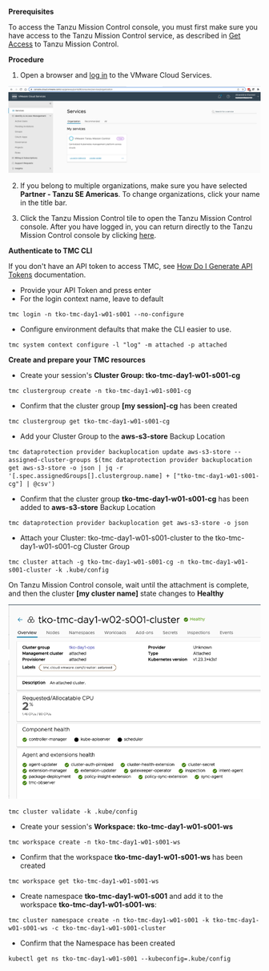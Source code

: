 **Prerequisites**

To access the Tanzu Mission Control console, you must first make sure you have access to the Tanzu Mission Control service, 
as described in 
[Get Access](https://docs.vmware.com/en/VMware-Tanzu-Mission-Control/services/tanzumc-getstart/GUID-5EE71386-4279-4A31-974B-648BA3A9AEEC.html#GUID-5EE71386-4279-4A31-974B-648BA3A9AEEC)
to Tanzu Mission Control.


**Procedure**

1. Open a browser and 
[log in](https://console.cloud.vmware.com)
to the VMware Cloud Services.


![](images/vmw-cloud-console-1.png)


2. If you belong to multiple organizations, make sure you have selected **Partner - Tanzu SE Americas**. To change organizations, click your name in the title bar.

3. Click the Tanzu Mission Control tile to open the Tanzu Mission Control console. After you have logged in, you can return directly to 
the Tanzu Mission Control console by clicking [here](https://partnertanzuseamericas.tmc.cloud.vmware.com/).

**Authenticate to TMC CLI**

If you don't have an API token to access TMC, see [How Do I Generate API Tokens](https://docs.vmware.com/en/VMware-Cloud-services/services/Using-VMware-Cloud-Services/GUID-E2A3B1C1-E9AD-4B00-A6B6-88D31FCDDF7C.html) documentation.   

* Provide your API Token and press enter
* For the login context name, leave to default


```execute-1
tmc login -n tko-tmc-day1-w01-s001 --no-configure
```

* Configure environment defaults that make the CLI easier to use. 

```execute-1
tmc system context configure -l "log" -m attached -p attached
```

**Create and prepare your TMC resources**

* Create your session's **Cluster Group: tko-tmc-day1-w01-s001-cg**

```execute-1
tmc clustergroup create -n tko-tmc-day1-w01-s001-cg
```

* Confirm that the cluster group **[my session]-cg** has been created    

```execute-1
tmc clustergroup get tko-tmc-day1-w01-s001-cg
```
   
* Add your Cluster Group to the **aws-s3-store** Backup Location 

```execute-1
tmc dataprotection provider backuplocation update aws-s3-store --assigned-cluster-groups $(tmc dataprotection provider backuplocation get aws-s3-store -o json | jq -r '[.spec.assignedGroups[].clustergroup.name] + ["tko-tmc-day1-w01-s001-cg"] | @csv')
```

* Confirm that the cluster group **tko-tmc-day1-w01-s001-cg** has been added to **aws-s3-store** Backup Location 

```execute-1
tmc dataprotection provider backuplocation get aws-s3-store -o json
```

* Attach your Cluster: tko-tmc-day1-w01-s001-cluster to the tko-tmc-day1-w01-s001-cg Cluster Group

```execute-1
tmc cluster attach -g tko-tmc-day1-w01-s001-cg -n tko-tmc-day1-w01-s001-cluster -k .kube/config
```

On Tanzu Mission Control console, wait until the attachment is complete, and then the cluster **[my cluster name]** state changes to **Healthy**

![](images/tmc-attach.png)

```execute-1
tmc cluster validate -k .kube/config
```

* Create your session's **Workspace: tko-tmc-day1-w01-s001-ws**

```execute-1
tmc workspace create -n tko-tmc-day1-w01-s001-ws
```

* Confirm that the workspace **tko-tmc-day1-w01-s001-ws** has been created    

```execute-1
tmc workspace get tko-tmc-day1-w01-s001-ws
```

* Create namespace **tko-tmc-day1-w01-s001** and add it to the workspace **tko-tmc-day1-w01-s001-ws**:

```execute-1
tmc cluster namespace create -n tko-tmc-day1-w01-s001 -k tko-tmc-day1-w01-s001-ws -c tko-tmc-day1-w01-s001-cluster
```

* Confirm that the Namespace has been created

```execute-1
kubectl get ns tko-tmc-day1-w01-s001 --kubeconfig=.kube/config
```

